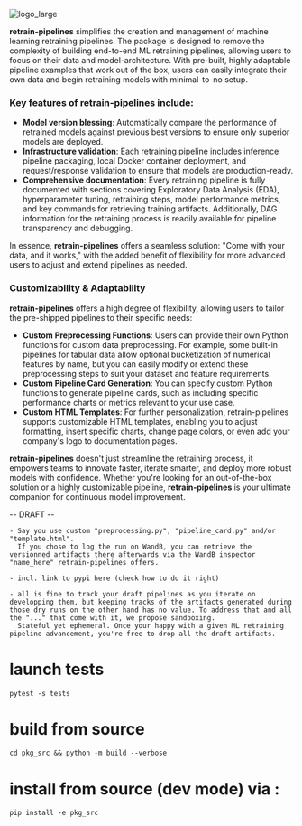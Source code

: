 ![logo_large](https://github.com/user-attachments/assets/19725866-13f9-48c1-b958-35c2e014351a)

<b>retrain-pipelines</b> simplifies the creation and management of machine learning retraining pipelines. 
The package is designed to remove the complexity of building end-to-end ML retraining pipelines, allowing users to focus on their data and model-architecture. 
With pre-built, highly adaptable pipeline examples that work out of the box, users can easily integrate their own data and begin retraining models with minimal-to-no setup. 

### Key features of retrain-pipelines include:
- **Model version blessing**: Automatically compare the performance of retrained models against previous best versions to ensure only superior models are deployed.
- **Infrastructure validation**: Each retraining pipeline includes inference pipeline packaging, local Docker container deployment, and request/response validation to ensure that models are production-ready.
- **Comprehensive documentation**: Every retraining pipeline is fully documented with sections covering Exploratory Data Analysis (EDA), hyperparameter tuning, retraining steps, model performance metrics, and key commands for retrieving training artifacts. 
  Additionally, DAG information for the retraining process is readily available for pipeline transparency and debugging.

In essence, <b>retrain-pipelines</b> offers a seamless solution: "Come with your data, and it works," with the added benefit of flexibility for more advanced users to adjust and extend pipelines as needed.

### Customizability & Adaptability
<b>retrain-pipelines</b> offers a high degree of flexibility, allowing users to tailor the pre-shipped pipelines to their specific needs:
- **Custom Preprocessing Functions**: Users can provide their own Python functions for custom data preprocessing. For example, some built-in pipelines for tabular data allow optional bucketization of numerical features by name, but you can easily modify or extend these preprocessing steps to suit your dataset and feature requirements.
- **Custom Pipeline Card Generation**: You can specify custom Python functions to generate pipeline cards, such as including specific performance charts or metrics relevant to your use case.
- **Custom HTML Templates**: For further personalization, retrain-pipelines supports customizable HTML templates, enabling you to adjust formatting, insert specific charts, change page colors, or even add your company's logo to documentation pages. 

<b>retrain-pipelines</b> doesn't just streamline the retraining process, it empowers teams to innovate faster, iterate smarter, and deploy more robust models with confidence. Whether you're looking for an out-of-the-box solution or a highly customizable pipeline, <b>retrain-pipelines</b> is your ultimate companion for continuous model improvement.


--  DRAFT  --

    - Say you use custom "preprocessing.py", "pipeline_card.py" and/or "template.html".
      If you chose to log the run on WandB, you can retrieve the versionned artifacts there afterwards via the WandB inspector "name_here" retrain-pipelines offers.

    - incl. link to pypi here (check how to do it right)

    - all is fine to track your draft pipelines as you iterate on developping them, but keeping tracks of the artifacts generated during those dry runs on the other hand has no value. To address that and all the "..." that come with it, we propose sandboxing.
      Stateful yet ephemeral. Once your happy with a given ML retraining pipeline advancement, you're free to drop all the draft artifacts.


# launch tests
    pytest -s tests

# build from source
    cd pkg_src && python -m build --verbose
# install from source (dev mode) via :
    pip install -e pkg_src
